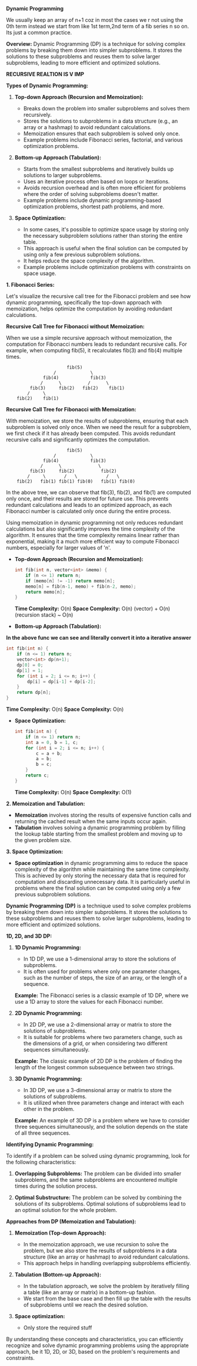 **Dynamic Programming**

We usually keep an array of n+1 coz in most the cases we r not using the 0th term instead we start from like 1st term,2nd term of a fib series n so on. Its just a common practice.

**Overview:**
Dynamic Programming (DP) is a technique for solving complex problems by breaking them down into simpler subproblems. It stores the solutions to these subproblems and reuses them to solve larger subproblems, leading to more efficient and optimized solutions.

**RECURSIVE REALTION IS V IMP**

**Types of Dynamic Programming:**

1. **Top-down Approach (Recursion and Memoization):**
   - Breaks down the problem into smaller subproblems and solves them recursively.
   - Stores the solutions to subproblems in a data structure (e.g., an array or a hashmap) to avoid redundant calculations.
   - Memoization ensures that each subproblem is solved only once.
   - Example problems include Fibonacci series, factorial, and various optimization problems.

2. **Bottom-up Approach (Tabulation):**
   - Starts from the smallest subproblems and iteratively builds up solutions to larger subproblems.
   - Uses an iterative process often based on loops or iterations.
   - Avoids recursion overhead and is often more efficient for problems where the order of solving subproblems doesn't matter.
   - Example problems include dynamic programming-based optimization problems, shortest path problems, and more.

3. **Space Optimization:**
   - In some cases, it's possible to optimize space usage by storing only the necessary subproblem solutions rather than storing the entire table.
   - This approach is useful when the final solution can be computed by using only a few previous subproblem solutions.
   - It helps reduce the space complexity of the algorithm.
   - Example problems include optimization problems with constraints on space usage.

**1. Fibonacci Series:**

Let's visualize the recursive call tree for the Fibonacci problem and see how dynamic programming, specifically the top-down approach with memoization, helps optimize the computation by avoiding redundant calculations.

**Recursive Call Tree for Fibonacci without Memoization:**

When we use a simple recursive approach without memoization, the computation for Fibonacci numbers leads to redundant recursive calls. For example, when computing fib(5), it recalculates fib(3) and fib(4) multiple times.

```plaintext
                       fib(5)
                  /             \
              fib(4)            fib(3)
             /      \          /      \
         fib(3)     fib(2)   fib(2)    fib(1)
        /     \
    fib(2)    fib(1)
```

**Recursive Call Tree for Fibonacci with Memoization:**

With memoization, we store the results of subproblems, ensuring that each subproblem is solved only once. When we need the result for a subproblem, we first check if it has already been computed. This avoids redundant recursive calls and significantly optimizes the computation.

```plaintext
                       fib(5)
                  /             \
              fib(4)            fib(3)
             /      \              \
         fib(3)     fib(2)          fib(2)
        /     \       /   \           /   \
    fib(2)   fib(1) fib(1) fib(0)   fib(1) fib(0)
```

In the above tree, we can observe that fib(3), fib(2), and fib(1) are computed only once, and their results are stored for future use. This prevents redundant calculations and leads to an optimized approach, as each Fibonacci number is calculated only once during the entire process.

Using memoization in dynamic programming not only reduces redundant calculations but also significantly improves the time complexity of the algorithm. It ensures that the time complexity remains linear rather than exponential, making it a much more efficient way to compute Fibonacci numbers, especially for larger values of 'n'.

- **Top-down Approach (Recursion and Memoization):**
  ```cpp
  int fib(int n, vector<int> &memo) {
      if (n <= 1) return n;
      if (memo[n] != -1) return memo[n];
      memo[n] = fib(n-1, memo) + fib(n-2, memo);
      return memo[n];
  }
  ```
  **Time Complexity:** O(n)
  **Space Complexity:** O(n) (vector) + O(n) (recursion stack) ~ O(n)

- **Bottom-up Approach (Tabulation):**

**In the above func we can see and literally convert it into a iterative answer**

  ```cpp
  int fib(int n) {
      if (n <= 1) return n;
      vector<int> dp(n+1);
      dp[0] = 0;
      dp[1] = 1;
      for (int i = 2; i <= n; i++) {
          dp[i] = dp[i-1] + dp[i-2];
      }
      return dp[n];
  }
  ```
  **Time Complexity:** O(n)
  **Space Complexity:** O(n)

- **Space Optimization:**
  ```cpp
  int fib(int n) {
      if (n <= 1) return n;
      int a = 0, b = 1, c;
      for (int i = 2; i <= n; i++) {
          c = a + b;
          a = b;
          b = c;
      }
      return c;
  }
  ```
  **Time Complexity:** O(n)
  **Space Complexity:** O(1)

**2. Memoization and Tabulation:**
- **Memoization** involves storing the results of expensive function calls and returning the cached result when the same inputs occur again.
- **Tabulation** involves solving a dynamic programming problem by filling the lookup table starting from the smallest problem and moving up to the given problem size.

**3. Space Optimization:**
- **Space optimization** in dynamic programming aims to reduce the space complexity of the algorithm while maintaining the same time complexity. This is achieved by only storing the necessary data that is required for computation and discarding unnecessary data. It is particularly useful in problems where the final solution can be computed using only a few previous subproblem solutions.

**Dynamic Programming (DP)** is a technique used to solve complex problems by breaking them down into simpler subproblems. It stores the solutions to these subproblems and reuses them to solve larger subproblems, leading to more efficient and optimized solutions.

**1D, 2D, and 3D DP:**

1. **1D Dynamic Programming:**
   - In 1D DP, we use a 1-dimensional array to store the solutions of subproblems.
   - It is often used for problems where only one parameter changes, such as the number of steps, the size of an array, or the length of a sequence.

   **Example:** The Fibonacci series is a classic example of 1D DP, where we use a 1D array to store the values for each Fibonacci number.

2. **2D Dynamic Programming:**
   - In 2D DP, we use a 2-dimensional array or matrix to store the solutions of subproblems.
   - It is suitable for problems where two parameters change, such as the dimensions of a grid, or when considering two different sequences simultaneously.

   **Example:** The classic example of 2D DP is the problem of finding the length of the longest common subsequence between two strings.

3. **3D Dynamic Programming:**
   - In 3D DP, we use a 3-dimensional array or matrix to store the solutions of subproblems.
   - It is utilized when three parameters change and interact with each other in the problem.

   **Example:** An example of 3D DP is a problem where we have to consider three sequences simultaneously, and the solution depends on the state of all three sequences.

**Identifying Dynamic Programming:**

To identify if a problem can be solved using dynamic programming, look for the following characteristics:

1. **Overlapping Subproblems:** The problem can be divided into smaller subproblems, and the same subproblems are encountered multiple times during the solution process.

2. **Optimal Substructure:** The problem can be solved by combining the solutions of its subproblems. Optimal solutions of subproblems lead to an optimal solution for the whole problem.

**Approaches from DP (Memoization and Tabulation):**

1. **Memoization (Top-down Approach):**
   - In the memoization approach, we use recursion to solve the problem, but we also store the results of subproblems in a data structure (like an array or hashmap) to avoid redundant calculations.
   - This approach helps in handling overlapping subproblems efficiently.

2. **Tabulation (Bottom-up Approach):**
   - In the tabulation approach, we solve the problem by iteratively filling a table (like an array or matrix) in a bottom-up fashion.
   - We start from the base case and then fill up the table with the results of subproblems until we reach the desired solution.

2. **Space optimization:**
   - Only store the required stuff

By understanding these concepts and characteristics, you can efficiently recognize and solve dynamic programming problems using the appropriate approach, be it 1D, 2D, or 3D, based on the problem's requirements and constraints.